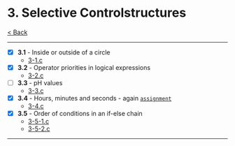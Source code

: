 # 3. Selective Controlstructures
[< Back](../README.md)

---
- [x] **3.1** - Inside or outside of a circle
    - [3-1.c](./3-1.c)
- [x] **3.2** - Operator priorities in logical expressions
    - [3-2.c](./3-2.c)
- [ ] **3.3** - pH values
    - [3-3.c](./3-3.c)
- [x] **3.4** - Hours, minutes and seconds - again [`assignment`](../assignments/assignment_3.c)
    - [3-4.c](./3-4.c)
- [x] **3.5** - Order of conditions in an if-else chain
    - [3-5-1.c](./3-5-1.c)
    - [3-5-2.c](./3-5-2.c)
---